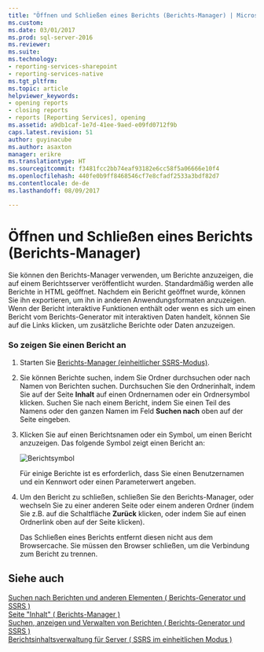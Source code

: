 ```yaml
---
title: "Öffnen und Schließen eines Berichts (Berichts-Manager) | Microsoft Docs"
ms.custom: 
ms.date: 03/01/2017
ms.prod: sql-server-2016
ms.reviewer: 
ms.suite: 
ms.technology:
- reporting-services-sharepoint
- reporting-services-native
ms.tgt_pltfrm: 
ms.topic: article
helpviewer_keywords:
- opening reports
- closing reports
- reports [Reporting Services], opening
ms.assetid: a9db1caf-1e7d-41ee-9aed-e09fd0712f9b
caps.latest.revision: 51
author: guyinacube
ms.author: asaxton
manager: erikre
ms.translationtype: HT
ms.sourcegitcommit: f3481fcc2bb74eaf93182e6cc58f5a06666e10f4
ms.openlocfilehash: 440fe0b9ff8468546cf7e8cfadf2533a3bdf82d7
ms.contentlocale: de-de
ms.lasthandoff: 08/09/2017

---
```

# <a name="open-and-close-a-report-report-manager"></a>Öffnen und Schließen eines Berichts (Berichts-Manager)
  Sie können den Berichts-Manager verwenden, um Berichte anzuzeigen, die auf einem Berichtsserver veröffentlicht wurden. Standardmäßig werden alle Berichte in HTML geöffnet. Nachdem ein Bericht geöffnet wurde, können Sie ihn exportieren, um ihn in anderen Anwendungsformaten anzuzeigen. Wenn der Bericht interaktive Funktionen enthält oder wenn es sich um einen Bericht vom Berichts-Generator mit interaktiven Daten handelt, können Sie auf die Links klicken, um zusätzliche Berichte oder Daten anzuzeigen.  
  
### <a name="to-view-a-report"></a>So zeigen Sie einen Bericht an  
  
1.  Starten Sie [Berichts-Manager &#40;einheitlicher SSRS-Modus&#41;](http://msdn.microsoft.com/library/80949f9d-58f5-48e3-9342-9e9bf4e57896).  
  
2.  Sie können Berichte suchen, indem Sie Ordner durchsuchen oder nach Namen von Berichten suchen. Durchsuchen Sie den Ordnerinhalt, indem Sie auf der Seite **Inhalt** auf einen Ordnernamen oder ein Ordnersymbol klicken. Suchen Sie nach einem Bericht, indem Sie einen Teil des Namens oder den ganzen Namen im Feld **Suchen nach** oben auf der Seite eingeben.  
  
3.  Klicken Sie auf einen Berichtsnamen oder ein Symbol, um einen Bericht anzuzeigen. Das folgende Symbol zeigt einen Bericht an:  
  
     ![Berichtsymbol](../../reporting-services/report-server/media/hlp-16doc.gif "Report icon")  
  
     Für einige Berichte ist es erforderlich, dass Sie einen Benutzernamen und ein Kennwort oder einen Parameterwert angeben.  
  
4.  Um den Bericht zu schließen, schließen Sie den Berichts-Manager, oder wechseln Sie zu einer anderen Seite oder einem anderen Ordner (indem Sie z.B. auf die Schaltfläche **Zurück** klicken, oder indem Sie auf einen Ordnerlink oben auf der Seite klicken).  
  
     Das Schließen eines Berichts entfernt diesen nicht aus dem Browsercache. Sie müssen den Browser schließen, um die Verbindung zum Bericht zu trennen.  
  
## <a name="see-also"></a>Siehe auch  
 [Suchen nach Berichten und anderen Elementen &#40; Berichts-Generator und SSRS &#41;](../../reporting-services/report-builder/searching-for-reports-and-other-items-report-builder-and-ssrs.md)   
 [Seite "Inhalt" &#40; Berichts-Manager &#41;](http://msdn.microsoft.com/library/6b16869b-158a-4934-9c85-bee934b35378)   
 [Suchen, anzeigen und Verwalten von Berichten &#40; Berichts-Generator und SSRS &#41;](../../reporting-services/report-builder/finding-viewing-and-managing-reports-report-builder-and-ssrs.md)   
 [Berichtsinhaltsverwaltung für Server &#40; SSRS im einheitlichen Modus &#41;](../../reporting-services/report-server/report-server-content-management-ssrs-native-mode.md)  
  
  
